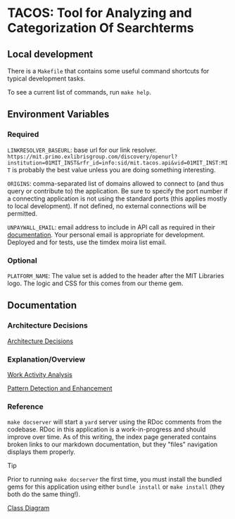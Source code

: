 # TACOS: Tool for Analyzing and Categorization Of Searchterms

## Local development

There is a `Makefile` that contains some useful command shortcuts for typical development tasks.

To see a current list of commands, run `make help`.

## Environment Variables

### Required

`LINKRESOLVER_BASEURL`: base url for our link resolver. `https://mit.primo.exlibrisgroup.com/discovery/openurl?institution=01MIT_INST&rfr_id=info:sid/mit.tacos.api&vid=01MIT_INST:MIT` is probably the best value unless you are doing something interesting.

`ORIGINS`: comma-separated list of domains allowed to connect to (and thus query or contribute to) the application. Be sure to specify the port number if a connecting application is not using the standard ports (this applies mostly to local development). If not defined, no external connections will be permitted.

`UNPAYWALL_EMAIL`: email address to include in API call as required in their [documentation](https://unpaywall.org/products/api). Your personal email is appropriate for development. Deployed and for tests, use the timdex moira list email.

### Optional

`PLATFORM_NAME`: The value set is added to the header after the MIT Libraries logo. The logic and CSS for this comes from our theme gem.

## Documentation

### Architecture Decisions

[Architecture Decisions](docs/architecture-decisions/)

### Explanation/Overview

[Work Activity Analysis](docs/explanation/work-activity-analysis.md)

[Pattern Detection and Enhancement](docs/explanation/pattern_detection_and_enhancement.md)

### Reference

`make docserver` will start a `yard` server using the RDoc comments from the codebase. RDoc in this application is a work-in-progress and should improve over time. As of this writing, the index page generated contains broken links to our markdown documentation, but they "files" navigation displays them properly.

> [!TIP]  
> Prior to running `make docserver` the first time, you must install the bundled gems for this application using either `bundle install` or `make install` (they both do the same thing!).

[Class Diagram](docs/reference/classes.md)
